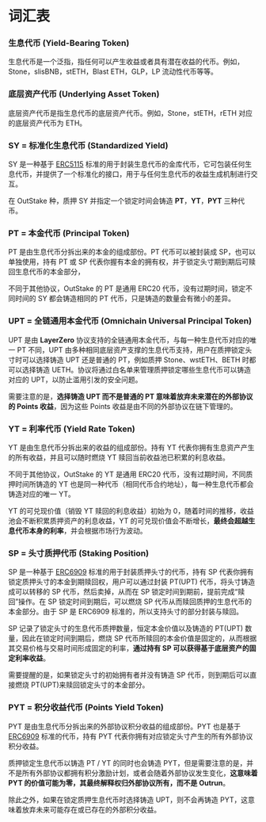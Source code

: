 # 词汇表

### **生息代币 (Yield-Bearing Token)**

生息代币是一个泛指，指任何可以产生收益或者具有潜在收益的代币。例如，Stone，slisBNB，stETH，Blast ETH，GLP，LP 流动性代币等等。

### **底层资产代币 (Underlying Asset Token)**

底层资产代币是指生息代币的底层资产代币。例如，Stone，stETH，rETH 对应的底层资产代币为 ETH。

### **SY = 标准化生息代币 (Standardized Yield)**

SY 是一种基于 [ERC5115](https://eips.ethereum.org/EIPS/eip-5115) 标准的用于封装生息代币的金库代币，它可包装任何生息代币，并提供了一个标准化的接口，用于与任何生息代币的收益生成机制进行交互。

在 OutStake 种，质押 SY 并指定一个锁定时间会铸造 **PT**，**YT**，**PYT** 三种代币。

### **PT = 本金代币 (Principal Token)**

PT 是由生息代币分拆出来的本金的组成部份。PT 代币可以被封装成 SP，也可以单独使用，持有 PT 或 SP 代表你握有本金的拥有权，并于锁定头寸期到期后可赎回生息代币的本金部分，

不同于其他协议，OutStake 的 PT 是通用 ERC20 代币，没有过期时间，锁定不同时间的 SY 都会铸造相同的 PT 代币，只是铸造的数量会有微小的差异。

### **UPT = 全链通用本金代币 (Omnichain Universal Principal Token)**

UPT 是由 **LayerZero** 协议支持的全链通用本金代币，与每一种生息代币对应的唯一 PT 不同，UPT 由多种相同底层资产支撑的生息代币支持，用户在质押锁定头寸时可以选择铸造 UPT 还是普通的 PT，例如质押 Stone、wstETH、BETH 时都可以选择铸造 UETH。协议将通过白名单来管理质押锁定哪些生息代币可以铸造对应的 UPT，以防止滥用引发的安全问题。

需要注意的是，**选择铸造 UPT 而不是普通的 PT 意味着放弃未来潜在的外部协议的 Points 收益**，因为这些 Points 收益是由不同的外部协议在链下管理的。

### **YT = 利率代币 (Yield Rate Token)**

YT 是由生息代币分拆出来的收益的组成部份。持有 YT 代表你拥有生息资产产生的所有收益，并且可以随时燃烧 YT 赎回当前收益池已积累的利息收益。

不同于其他协议，OutStake 的 YT 是通用 ERC20 代币，没有过期时间，不同质押时间所铸造的 YT 也是同一种代币（相同代币合约地址），每一种生息代币都会铸造对应的唯一 YT。

YT 的可兑现价值（销毁 YT 赎回的利息收益）初始为 0，随着时间的推移，收益池会不断积累质押资产的利息收益，YT 的可兑现价值会不断增长，**最终会超越生息代币本身的利率**，并会根据市场行为波动。

### **SP = 头寸质押代币 (Staking Position)**

SP 是一种基于 [ERC6909](https://eips.ethereum.org/EIPS/eip-6909) 标准的用于封装质押头寸的代币，持有 SP 代表你拥有锁定质押头寸的本金到期赎回权，用户可以通过封装 PT(UPT) 代币，将头寸铸造成可以转移的 SP 代币，然后卖掉，从而在 SP 锁定时间到期前，提前完成“赎回”操作。在 SP 锁定时间到期后，可以燃烧 SP 代币从而赎回质押的生息代币的本金部分。由于 SP 是 ERC6909 标准的，所以支持头寸的部分封装与赎回。

SP 记录了锁定头寸的生息代币质押数量，恒定本金价值以及铸造的 PT(UPT) 数量，因此在锁定时间到期后，燃烧 SP 代币所赎回的本金价值是固定的，从而根据其交易价格与交易时间形成固定的利率，**通过持有 SP 可以获得基于底层资产的固定利率收益**。

需要提醒的是，如果锁定头寸的初始拥有者并没有铸造 SP 代币，则到期后可以直接燃烧 PT(UPT)来赎回锁定头寸的本金部分。

### **PYT = 积分收益代币 (Points Yield Token)**

PYT 是由生息代币分拆出来的外部协议积分收益的组成部份。PYT 也是基于 [ERC6909](https://eips.ethereum.org/EIPS/eip-6909) 标准的代币，持有 PYT 代表你拥有对应锁定头寸产生的所有外部协议积分收益。

质押锁定生息代币以铸造 PT / YT 的同时也会铸造 PYT，但是需要注意的是，并不是所有外部协议都拥有积分激励计划，或者会随着外部协议发生变化，**这意味着 PYT 的价值可能为零，其最终解释权归外部协议所有，而不是 Outrun**。

除此之外，如果在锁定质押生息代币时选择铸造 UPT，则不会再铸造 PYT，这意味着放弃未来可能存在或已存在的外部积分收益。
